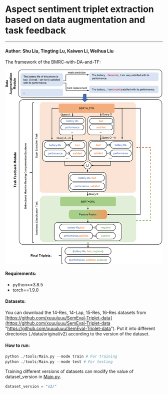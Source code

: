 # Aspect sentiment triplet extraction based on data augmentation and task feedback

***

#### Author: Shu Liu, Tingting Lu, Kaiwen Li, Weihua Liu

The framework of the BMRC-with-DA-and-TF:

![](structure-eps-converted-to_00_-sZ5Z08tpu.png)

#### Requirements:

- python==3.8.5
- torch==1.9.0

#### Datasets:

You can download the 14-Res, 14-Lap, 15-Res, 16-Res datasets from [https://github.com/xuuuluuu/SemEval-Triplet-data](https://github.com/xuuuluuu/SemEval-Triplet-data "https://github.com/xuuuluuu/SemEval-Triplet-data").
Put it into different directories (./data/original/v2) according to the version of the dataset.

#### How to run:

```python
python ./tools/Main.py --mode train # For training
python ./tools/Main.py --mode test # For testing
```

Training different versions of datasets can modify the value of dataset\_version in [Main.py](http://Main.py "Main.py").

```python
dataset_version = "v2/"
```
